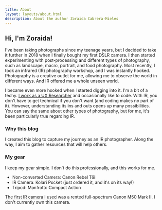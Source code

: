 ```yaml
---
title: About
layout: layouts/about.html
description: About the author Zoraida Cabrera-Mieles
---
```


## Hi, I'm Zoraida!
I've been taking photographs since my teenage years, but I decided to take it further in 2018 when I finally bought my first DSLR camera. I then started experimenting with post-processing and different types of photography, such as landscape, macro, portrait, and food photography. Most recently, I took an infrared (IR) photography workshop, and I was instantly hooked. Photography is a creative outlet for me, allowing me to observe the world in different ways. And IR offered me a whole unseen world. 

I became even more hooked when I started digging into it. I'm a bit of a techy. [I work as a UX Researcher](https://www.zoracabrera.com/) and occasionally like to code. With IR, you don't have to get technical if you don't want (and coding makes no part of it). However, understanding its ins and outs opens up many possibilities. You can say the same about other types of photography, but for me, it's been particularly true regarding IR.

### Why this blog
I created this blog to capture my journey as an IR photographer. Along the way, I aim to gather resources that will help others.

### My gear
I keep my gear simple. I don't do this professionally, and this works for me.
- Non-converted Camera: Canon Rebel T6i
- IR Camera: Kolari Pocket (just ordered it, and it's on its way!)
- Tripod: Manfrotto Compact Action

[The first IR camera I used](/blog/starting-with-infrared-photography) was a rented full-spectrum Canon M50 Mark II. I don't currently own this camera.


